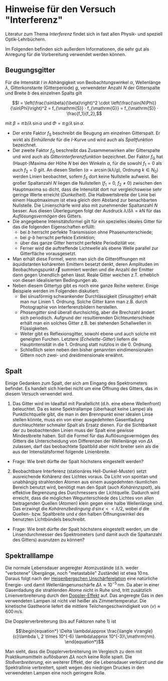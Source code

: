 # Hinweise für den Versuch "Interferenz"

Literatur zum Thema *Interferenz* findet sich in fast allen Physik- und speziell Optik-Lehrbüchern.

Im Folgenden befinden sich außerdem Informationen, die sehr gut als Anregung für die Vorbereitung verwendet werden können.

## Beugungsgitter

Für die Intensität $I$ in Abhängigkeit von Beobachtungswinkel $\alpha$, Wellenlänge $\lambda$, Gitterkonstante (Gitterperiode) $g$, verwendeter Anzahl $N$ der Gitterspalte und Breite $b$ des einzelnen Spalts
gilt

```math
I = \left(\frac{\sin\beta}{\beta}\right)^2 \cdot \left(\frac{\sin(N\Phi)}{\sin\Phi}\right)^2 = f_{\mathrm{S}} · f_{\mathrm{G}} = f_{\mathrm{S}} · \frac{f_1}{f_2},
```

mit $\beta = \pi\,b/\lambda\,\sin\alpha$ und $\Phi = \pi\,g/λ\,\sin\alpha$.

- Der erste Faktor $f_{\mathrm{S}}$ beschreibt die Beugung am einzelnen Gitterspalt. Er wirkt als *Einhüllende* für die $I$-Kurve und wird auch als *Spaltfunktion* bezeichnet.
- Der zweite Faktor $f_{\mathrm{G}}$ beschreibt das Zusammenwirken aller Gitterspalte und wird auch als *Gitterinterferenzfunktion* bezeichnet. Der Faktor $f_{\mathrm{G}}$ hat (Haupt-)Maxima der Höhe $N$ bei den Winkeln $\alpha$, für die sowohl $f_1=0$ als auch $f_2=0$ gilt. An diesen Stellen ($\alpha = \arcsin (kλ/g)$, Ordnung $k \in N_0$) werden Linien beobachtet, sofern $f_{\mathrm{S}}$ dort keine Nullstelle aufweist. Bei großer Spaltanzahl $N$ liegen die Nullstellen ($f_1 = 0$, $f_2 \neq 0$) zwischen den Hauptmaxima so dicht, dass die Intensität dort nur vergleichsweise sehr geringe Werte erreicht (*Dunkelheit*). Die Halbwertsbreite der Linie bei einem Hauptmaximum ist etwa gleich dem Abstand zur benachbarten Nullstelle. Die Linienschärfe wird also mit zunehmender Spaltanzahl $N$ besser. Aus diesen Überlegungen folgt der Ausdruck $\lambda/\delta\lambda = kN$ für das *Auflösungsvermögen* des Gitters.
- Die angegebene Intensitätsformel gilt für ein spezielles ideales Gitter für das die folgenden Eigenschaften erfüllt:
  - bei $b$ herrscht perfekte Transmission ohne Phasenunterschiede;
  - bei $g$-$b$ herrscht perfekte Extinktion;
  - über das ganze Gitter herrscht perfekte Periodizität vor.
  - Ferner wird die auftreffende Lichtwelle als ebene Welle parallel zur Gitterfläche vorausgesetzt.
- Man erhält diese Formel, wenn man sich die Gitteröffnungen mit äquidistanten kohärenten Emittern besetzt denkt, deren Amplituden im Beobachtungspunkt $\vec{r}$ summiert werden und die Anzahl der Emitter dann gegen Unendlich gehen lässt. Reale Gitter weichen z.T. erheblich von diesen idealisierten Bedingungen ab.
- Neben diesem Gittertyp gibt es noch eine ganze Reihe weiterer. Einige Beispiele werden im Folgenden diskutiert:
  - Bei sinusförmig schwankender Durchlässigkeit (*Sinusgitter*) erhält man nur Linien 1. Ordnung. Solche Gitter kann man z.B. durch Photographie von Interferenzbildern herstellen.
  - *Phasengitter* sind überall durchsichtig, aber die Brechzahl ändert sich periodisch. Aufgrund der resultierenden Dichteunterschiede erhält man ein solches Gitter z.B. bei
  stehenden Schallwellen in Flüssigkeiten.
  - Weiter gibt es Reflexionsgitter, sowohl ebene und auch solche mit geneigten Furchen. Letztere (*Echelette-Gitter*) liefern die Hauptintensität in die 1. Ordnung statt nutzlos in die 0. Ordnung.
  - Schließlich seien neben den bisher genannten eindimensionalen Gittern noch zwei- und dreidimensionale erwähnt.

## Spalt

Einige Gedanken zum Spalt, der sich am Eingang des Spektrometers befindet. Es handelt sich hierbei nicht um eine Öffnung des Gitters, das in diesem Versuch verwendet wird.

1. Das Gitter wird im Idealfall mit Parallellicht (d.h. eine ebene Wellenfront) beleuchtet. Da es keine Spektrallampe (überhaupt keine Lampe) als Punktlichtquelle gibt, die man in den Brennpunkt einer idealen Linse stellen könnte, muss ein von einer ausgedehnten Gasentladung durchleuchteter schmaler Spalt als Ersatz dienen. Für die Sichtbarkeit der zu beobachtenden Linien muss der Spalt eine gewisse Mindestbreite haben. Soll die Formel für das Auflösungsvermögen des Gitters die Unterscheidung von Differenzen der Wellenlänge von $\Delta\lambda$ zulassen, darf das beobachtete Spaltbild aber nicht breiter sein als die aus der Intensitätsformel folgende Linienbreite.

- Frage: Wie breit dürfte der Spalt höchstens eingestellt werden?

2. Beobachtbare Interferenz (stationäres Hell-Dunkel-Muster) setzt ausreichende Kohärenz des Lichtes voraus. Da Licht von spontan und unabhängig strahlenden Atomen aus einem ausgedehnten räumlichen Bereich benutzt wird, benötigt man den Spalt (auch *Kohärenzspalt*), als effektive Begrenzung des Durchmessers der Lichtquelle. Dadurch wird erreicht, dass die möglichen Wegunterschiede des Lichtes von allen beitragenden Quellen (Atomen) klein gegen eine halbe Wellenlänge sind. Das erzwingt die *Kohärenzbedingung* $d\,\sin\epsilon << \lambda/2$, wobei $d$ die Quellen- bzw. Spaltbreite und $\epsilon$ den halben Öffnungswinkel des benutzten Lichtbündels beschreibt.

- Frage: Wie breit dürfte der Spalt höchstens eingestellt werden, um die Linsendurchmesser des Spektrometers (und damit auch die Spaltanzahl des Gitters) ausnutzen zu können?

## Spektralllampe

Die normale Lebensdauer angeregter Atomzustände (d.h. weder "verbotene" Übergänge, noch "metastabile" Zustände) ist etwa $10\,\mathrm{ns}$. Daraus folgt nach der [Heisenbergschen Unschärferelation](https://de.wikipedia.org/wiki/Heisenbergsche_Unsch%C3%A4rferelation) eine natürliche Energie- und damit Wellenlängenunschärfe $\Delta\lambda\approx10^{-5}\,\mathrm{nm}$. Da aber in einer Gasentladung die strahlenden Atome nicht in Ruhe sind, tritt zusätzlich Linienverbreiterung durch den [Doppler-Effekt](https://de.wikipedia.org/wiki/Doppler-Effekt) auf. Das angeregte Gas in den verwendeten Lampen ist nicht viel heißer als Zimmertemperatur. Die kinetische Gastheorie liefert die mittlere Teilchengeschwindigkeit von $\langle v\rangle\approx600\,\mathrm{m/s}$.

Die Dopplerverbreiterung (bis auf Faktoren nahe 1) ist 

```math
\begin{equation*}
\Delta \lambda\approx \frac{\langle v\rangle}{c}\lambda \, 2 \times 10^{-6} \lambda\approx 10^{-3}\,\mathrm{nm}.
\end{equation*}
```

Man sieht, dass die Dopplerverbreiterung im Vergleich zu dem mit Praktikumsmitteln auflösbaren $\Delta\lambda$ noch keine Rolle spielt. Die *Stoßverbreiterung*, ein weiterer Effekt, der die Lebensdauer verkürzt und die Spektrallinie verbreitert, spielt wegen des niedrigen Druckes in den verwendeten Lampen eine noch geringere Rolle.

